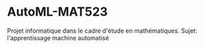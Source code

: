 # AutoML-MAT523
Projet informatique dans le cadre d'étude en mathématiques. Sujet: l'apprentissage machine automatisé
